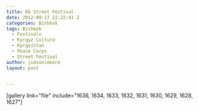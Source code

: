 ```yaml
---
title: KG Street Festival
date: 2012-09-17 22:22:41 Z
categories: Bishkek
tags: Bishkek
  - Festivals
  - Kyrgyz Culture
  - Kyrgyzstan
  - Peace Corps
  - Street Festival
author: judsonlmoore
layout: post


---
```


[gallery link="file" include="1636, 1634, 1633, 1632, 1631, 1630, 1629, 1628, 1627"]
